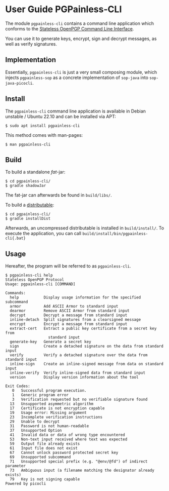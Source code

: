 # User Guide PGPainless-CLI

The module `pgpainless-cli` contains a command line application which conforms to the
[Stateless OpenPGP Command Line Interface](https://datatracker.ietf.org/doc/draft-dkg-openpgp-stateless-cli/).

You can use it to generate keys, encrypt, sign and decrypt messages, as well as verify signatures.

## Implementation

Essentially, `pgpainless-cli` is just a very small composing module, which injects `pgpainless-sop` as a
concrete implementation of `sop-java` into `sop-java-picocli`.

## Install

The `pgpainless-cli` command line application is available in Debian unstable / Ubuntu 22.10 and can be installed via APT:
```shell
$ sudo apt install pgpainless-cli
```

This method comes with man-pages:
```shell
$ man pgpainless-cli
```

## Build

To build a standalone *fat*-jar:
```shell
$ cd pgpainless-cli/
$ gradle shadowJar
```

The fat-jar can afterwards be found in `build/libs/`.

To build a [distributable](https://docs.gradle.org/current/userguide/distribution_plugin.html):

```shell
$ cd pgpainless-cli/
$ gradle installDist
```

Afterwards, an uncompressed distributable is installed in `build/install/`.
To execute the application, you can call `build/install/bin/pgpainless-cli{.bat}`

## Usage

Hereafter, the program will be referred to as `pgpainless-cli`.

```
$ pgpainless-cli help
Stateless OpenPGP Protocol
Usage: pgpainless-cli [COMMAND]

Commands:
  help           Display usage information for the specified subcommand
  armor          Add ASCII Armor to standard input
  dearmor        Remove ASCII Armor from standard input
  decrypt        Decrypt a message from standard input
  inline-detach  Split signatures from a clearsigned message
  encrypt        Encrypt a message from standard input
  extract-cert   Extract a public key certificate from a secret key from
                   standard input
  generate-key   Generate a secret key
  sign           Create a detached signature on the data from standard input
  verify         Verify a detached signature over the data from standard input
  inline-sign    Create an inline-signed message from data on standard input
  inline-verify  Verify inline-signed data from standard input
  version        Display version information about the tool

Exit Codes:
   0   Successful program execution.
   1   Generic program error
   3   Verification requested but no verifiable signature found
  13   Unsupported asymmetric algorithm
  17   Certificate is not encryption capable
  19   Usage error: Missing argument
  23   Incomplete verification instructions
  29   Unable to decrypt
  31   Password is not human-readable
  37   Unsupported Option
  41   Invalid data or data of wrong type encountered
  53   Non-text input received where text was expected
  59   Output file already exists
  61   Input file does not exist
  67   Cannot unlock password protected secret key
  69   Unsupported subcommand
  71   Unsupported special prefix (e.g. "@env/@fd") of indirect parameter
  73   Ambiguous input (a filename matching the designator already exists)
  79   Key is not signing capable
Powered by picocli
```